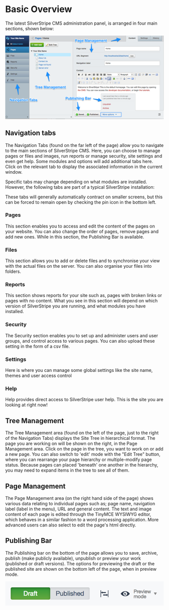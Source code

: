 <!--
pagenumber: 2
title: Basic overview
-->

# Basic Overview

The latest SilverStripe CMS administration panel, is arranged in four main sections, shown below:

![SilverStripe3 Administration Panel](_images/basic-overview.png)

## Navigation tabs

The Navigation Tabs (found on the far left of the page) allow you to navigate to the main sections of SilverStripe CMS. Here, you can choose to manage pages or files and images, run reports or manage security, site settings and even get help.  Some modules and options will add additional tabs here. Click on the relevant tab to display the associated information in the current window.

Specific tabs may change depending on what modules are installed. However, the following tabs are part of a typical SilverStripe installation:

These tabs will generally automatically contract on smaller screens, but this can be forced
to remain open by checking the pin icon in the bottom left.

### Pages

This section enables you to access and edit the content of the pages on your website.  You can also change the order of pages, remove pages and add new ones.  While in this section, the Publishing Bar is available.

### Files 

This section allows you to add or delete files and to synchronise your view with the actual files on the server.  You can also organise your files into folders.

### Reports

This section shows reports for your site such as, pages with broken links or pages with no content. What you see in this section will depend on which version of SilverStripe you are running, and what modules you have installed.

### Security

The Security section enables you to set up and administer users and user groups, and control access to various pages.  You can also upload these setting in the form of a csv file.

### Settings

Here is where you can manage some global settings like the site name, themes and user access control

### Help

Help provides direct access to SilverStripe user help. This is the site you are looking at right now!

## Tree Management

The Tree Management area (found on the left of the page, just to the right of the Navigation Tabs) displays the Site Tree in hierarchical format. The page you are working on will be shown on the right, in the Page Management area.  Click on the page in the tree, you want to work on or add a new page.  You can also switch to 'edit' mode with the "Edit Tree" button, where you can rearrange your page hierarchy or multiple-modify page status.  Because pages can placed 'beneath' one another in the hierarchy, you may need to expand items in the tree to see all of them.

## Page Management

The Page Management area (on the right hand side of the page) shows various data relating to individual pages such as; page name, navigation label (label in the menu), URL and general content.  The text and image content of each page is edited through the TinyMCE WYSIWYG editor, which behaves in a similar fashion to a word processing application.  More advanced users can also select to edit the page's html directly.

## Publishing Bar

The Publishing bar on the bottom of the page allows you to save, archive, publish (make publicly available), unpublish or preview your work (published or draft versions).  The options for previewing the draft or the published site are shown on the bottom left of the page, when in preview mode.

![SS3 Preview Options (Draft Site/ Published Site)](_images/preview-options.png)
